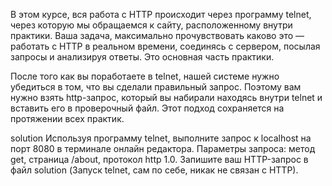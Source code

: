 В этом курсе, вся работа с HTTP происходит через программу telnet, через которую мы обращаемся к сайту, расположенному внутри практики. Ваша задача, максимально прочувствовать каково это — работать с HTTP в реальном времени, соединясь с сервером, посылая запросы и анализируя ответы. Это основная часть практики.

После того как вы поработаете в telnet, нашей системе нужно убедиться в том, что вы сделали правильный запрос. Поэтому вам нужно взять http-запрос, который вы набирали находясь внутри telnet и вставить его в проверочный файл. Этот подход сохраняется на протяжении всех практик.

solution
Используя программу telnet, выполните запрос к localhost на порт 8080 в терминале онлайн редактора. Параметры запроса: метод get, страница /about, протокол http 1.0.
Запишите ваш HTTP-запрос в файл solution (Запуск telnet, сам по себе, никак не связан с HTTP).